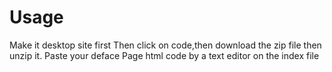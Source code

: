 # Usage
Make it desktop site first
Then click on code,then download the zip file then unzip it.
Paste your deface Page html code by a text editor on the index file
